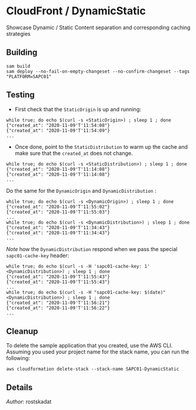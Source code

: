 # CloudFront / DynamicStatic

Showcase Dynamic / Static Content separation and corresponding caching strategies

## Building

```shell
sam build 
sam deploy --no-fail-on-empty-changeset --no-confirm-changeset --tags "PLATFORM=SAPC01" 
``` 

## Testing

* First check that the `StaticOrigin` is up and running:

```shell
while true; do echo $(curl -s <StaticOrigin>) ; sleep 1 ; done
{"created_at": "2020-11-09'T'11:54:08"}
{"created_at": "2020-11-09'T'11:54:09"}
...
```

* Once done, point to the `StaticDistribution` to warm up the cache and make sure that the `created_at` does not change.

```shell
while true; do echo $(curl -s <StaticDistribution>) ; sleep 1 ; done
{"created_at": "2020-11-09'T'11:14:08"}
{"created_at": "2020-11-09'T'11:14:08"}
...
```

Do the same for the `DynamicOrigin` and `DynamicDistribution` :

```shell
while true; do echo $(curl -s <DynamicOrigin>) ; sleep 1 ; done
{"created_at": "2020-11-09'T'11:55:02"}
{"created_at": "2020-11-09'T'11:55:03"}
...
while true; do echo $(curl -s <DynamicDistribution>) ; sleep 1 ; done
{"created_at": "2020-11-09'T'11:34:43"}
{"created_at": "2020-11-09'T'11:34:43"}
...
```

*Note* how the `DynamicDistribution` respond when we pass the special `sapc01-cache-key` header:

```shell
while true; do echo $(curl -s -H 'sapc01-cache-key: 1' <DynamicDistribution>) ; sleep 1 ; done
{"created_at": "2020-11-09'T'11:55:43"}
{"created_at": "2020-11-09'T'11:55:43"}
...
while true; do echo $(curl -s -H "sapc01-cache-key: $(date)" <DynamicDistribution>) ; sleep 1 ; done
{"created_at": "2020-11-09'T'11:56:21"}
{"created_at": "2020-11-09'T'11:56:22"}
...
```



## Cleanup

To delete the sample application that you created, use the AWS CLI. Assuming you used your project name for the stack name, you can run the following:

```shell
aws cloudformation delete-stack --stack-name SAPC01-DynamicStatic
```

## Details

*Author*: rostskadat
